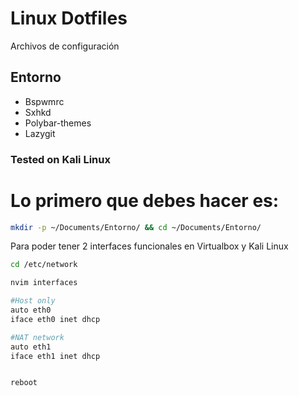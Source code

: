 # Linux Dotfiles

Archivos de configuración

## Entorno
- Bspwmrc
- Sxhkd
- Polybar-themes
- Lazygit


### Tested on Kali Linux

# Lo primero que debes hacer es:

```bash
mkdir -p ~/Documents/Entorno/ && cd ~/Documents/Entorno/

```

Para poder tener 2 interfaces funcionales en Virtualbox y Kali Linux 
```bash
cd /etc/network

nvim interfaces

#Host only
auto eth0
iface eth0 inet dhcp

#NAT network
auto eth1
iface eth1 inet dhcp


reboot
```
